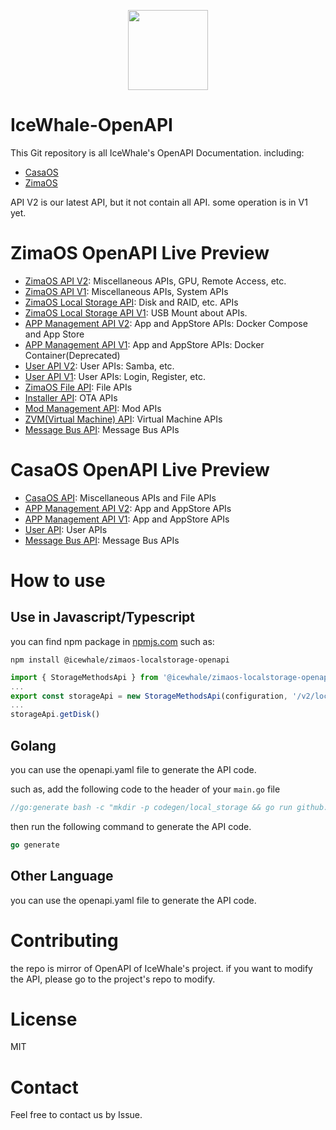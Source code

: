 <p align="center">
    <img src="https://avatars.githubusercontent.com/u/91336243" height="128"/></a>
</p>

# IceWhale-OpenAPI

This Git repository is all IceWhale's OpenAPI Documentation. including:
- [CasaOS](https://github.com/IceWhaleTech/CasaOS)
- [ZimaOS](https://github.com/IceWhaleTech/ZimaOS)

API V2 is our latest API, but it not contain all API. some operation is in V1 yet.

# ZimaOS OpenAPI Live Preview
- [ZimaOS API V2](https://editor.swagger.io/?url=https://raw.githubusercontent.com/IceWhaleTech/IceWhale-OpenAPI/main/zimaos/zimaos/openapi.yaml): Miscellaneous APIs, GPU, Remote Access, etc.
- [ZimaOS API V1](https://editor.swagger.io/?url=https://raw.githubusercontent.com/IceWhaleTech/IceWhale-OpenAPI/main/zimaos/zimaos/openapi_v1.yaml): Miscellaneous APIs, System APIs
- [ZimaOS Local Storage API](https://editor.swagger.io/?url=https://raw.githubusercontent.com/IceWhaleTech/IceWhale-OpenAPI/main/zimaos-local-storage/local_storage/openapi.yaml): Disk and RAID, etc. APIs
- [ZimaOS Local Storage API V1](https://editor.swagger.io/?url=https://raw.githubusercontent.com/IceWhaleTech/IceWhale-OpenAPI/main/zimaos-local-storage/local_storage/openapi_v1.yaml): USB Mount about APIs.
- [APP Management API V2](https://editor.swagger.io/?url=https://raw.githubusercontent.com/IceWhaleTech/IceWhale-OpenAPI/main/zimaos-app-management/app_management/openapi.yaml): App and AppStore APIs: Docker Compose and App Store
- [APP Management API V1](https://editor.swagger.io/?url=https://raw.githubusercontent.com/IceWhaleTech/IceWhale-OpenAPI/main/zimaos-app-management/app_management/openapi_v1.yaml): App and AppStore APIs: Docker Container(Deprecated)
- [User API V2](https://editor.swagger.io/?url=https://raw.githubusercontent.com/IceWhaleTech/IceWhale-OpenAPI/main/zimaos-user-service/users/openapi.yaml): User APIs: Samba, etc.
- [User API V1](https://editor.swagger.io/?url=https://raw.githubusercontent.com/IceWhaleTech/IceWhale-OpenAPI/main/zimaos-user-service/users/openapi_v1.yaml): User APIs: Login, Register, etc.
- [ZimaOS File API](https://editor.swagger.io/?url=https://raw.githubusercontent.com/IceWhaleTech/IceWhale-OpenAPI/main/icewhale-files/openapi.yaml): File APIs
- [Installer API](https://editor.swagger.io/?url=https://raw.githubusercontent.com/IceWhaleTech/IceWhale-OpenAPI/main/casaos-installer/installer/openapi.yaml): OTA APIs
- [Mod Management API](https://editor.swagger.io/?url=https://raw.githubusercontent.com/IceWhaleTech/IceWhale-OpenAPI/main/zimaos-mod-management/mod_management/openapi.yaml): Mod APIs
- [ZVM(Virtual Machine) API](https://editor.swagger.io/?url=https://raw.githubusercontent.com/IceWhaleTech/IceWhale-OpenAPI/main/zimaos-virt-management/virt_management/openapi.yaml): Virtual Machine APIs
- [Message Bus API](https://editor.swagger.io/?url=https://raw.githubusercontent.com/IceWhaleTech/IceWhale-OpenAPI/main/casaos-message-bus/message_bus/openapi.yaml): Message Bus APIs

# CasaOS OpenAPI Live Preview
- [CasaOS API](https://editor.swagger.io/?url=https://raw.githubusercontent.com/IceWhaleTech/IceWhale-OpenAPI/main/casaos/casaos/openapi.yaml): Miscellaneous APIs and File APIs
- [APP Management API V2](https://editor.swagger.io/?url=https://raw.githubusercontent.com/IceWhaleTech/IceWhale-OpenAPI/main/casaos-app-management/app_management/openapi.yaml): App and AppStore APIs
- [APP Management API V1](https://editor.swagger.io/?url=https://raw.githubusercontent.com/IceWhaleTech/IceWhale-OpenAPI/main/casaos-app-management/app_management/openapi_v1.yaml): App and AppStore APIs
- [User API](https://editor.swagger.io/?url=https://raw.githubusercontent.com/IceWhaleTech/IceWhale-OpenAPI/main/casaos-user-service/users/openapi.yaml): User APIs
- [Message Bus API](https://editor.swagger.io/?url=https://raw.githubusercontent.com/IceWhaleTech/IceWhale-OpenAPI/main/casaos-message-bus/message_bus/openapi.yaml): Message Bus APIs

# How to use
## Use in Javascript/Typescript
you can find npm package in [npmjs.com](https://www.npmjs.com/settings/icewhale/packages)
such as:
```
npm install @icewhale/zimaos-localstorage-openapi
```

```typescript
import { StorageMethodsApi } from '@icewhale/zimaos-localstorage-openapi'
...
export const storageApi = new StorageMethodsApi(configuration, '/v2/local_storage', axios)
...
storageApi.getDisk()
```

## Golang
you can use the openapi.yaml file to generate the API code.

such as, add the following code to the header of your `main.go` file
```go
//go:generate bash -c "mkdir -p codegen/local_storage && go run github.com/deepmap/oapi-codegen/cmd/oapi-codegen@v1.12.4 -generate types,client -package local_stroage https://raw.githubusercontent.com/IceWhaleTech/IceWhale-OpenAPI/main/zimaos-local-storage/local_storage/openapi.yaml > codegen/local_storage/api.go"
```

then run the following command to generate the API code.
```go
go generate
```

## Other Language
you can use the openapi.yaml file to generate the API code.

# Contributing
the repo is mirror of OpenAPI of IceWhale's project. if you want to modify the API, please go to the project's repo to modify.

# License
MIT

# Contact
Feel free to contact us by Issue.